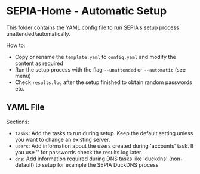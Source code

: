 # SEPIA-Home - Automatic Setup

This folder contains the YAML config file to run SEPIA's setup process unattended/automatically.  
  
How to:
- Copy or rename the `template.yaml` to `config.yaml` and modify the content as required
- Run the setup process with the flag `--unattended` or `--automatic` (see menu)
- Check `results.log` after the setup finished to obtain random passwords etc.

## YAML File

Sections:
- `tasks`: Add the tasks to run during setup. Keep the default setting unless you want to change an existing server.
- `users`: Add information about the users created during 'accounts' task. If you use '<random>' for passwords check the results.log later.
- `dns`: Add information required during DNS tasks like 'duckdns' (non-default) to setup for example the SEPIA DuckDNS process
